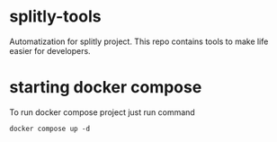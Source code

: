 # splitly-tools
Automatization for splitly project. This repo contains tools to make life easier for developers.

# starting docker compose
To run docker compose project just run command
```shell
docker compose up -d
```